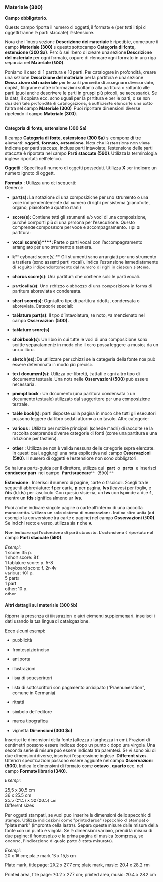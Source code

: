 ### **Materiale&nbsp;(300)**

**Campo obbligatorio.&nbsp;**

Questo campo riporta il numero di oggetti, il formato e (per tutti i tipi di oggetti tranne le parti staccate) l’estensione.

Nota che l’intera sezione **Descrizione del materiale** è ripetibile, come pure il campo **Materiale (300)** e questo sottocampo&nbsp;**Categoria di fonte, estensione (300 $a)**. Perciò sei libero di creare una sezione **Descrizione del materiale** per ogni formato, oppure di elencare ogni formato in una riga separata nel **Materiale (300)**.

Poniamo il caso di 1 partitura e 10 parti. Per catalogare in profondità, creare una sezione **Descrizione del materiale** per la partitura e una sezione **Descrizione del materiale** per le parti permette di assegnare diverse date, copisti, filigrane e altre informazioni soltanto alla partitura o soltanto alle parti (puoi anche descrivere le parti in gruppi più piccoli, se necessario). Se la data, il copista ecc. sono uguali per la partitura e per le parti, o se non desideri tale profondità di catalogazione, è sufficiente elencarle una sotto l’altra nel campo **Materiale (300)**. Puoi riportare dimensioni diverse ripetendo il campo **Materiale (300)**.   
&nbsp;&nbsp;&nbsp;&nbsp;

**Categoria di fonte, estensione (300 $a)**

Il campo **Categoria di fonte, estensione (300 $a)** si compone di tre elementi: **oggetti, formato, estensione**. Nota che l’estensione non viene indicata per parti staccate, incluse parti intavolate; l’estensione delle parti staccate è riportata nel campo&nbsp;**Parti staccate (590)**. Utilizza la terminologia inglese riportata nell'elenco.

**Oggetti** : Specifica il numero di oggetti posseduti. Utilizza **X** per indicare un numero ignoto di oggetti.

**Formato** : Utilizza uno dei seguenti:  
Generici:

- **part(s):** La notazione di una composizione per uno strumento o una voce indipendentemente dal numero di righi per sistema (pianoforte, organo, pianoforte a quattro mani)
- **score(s):** Contiene tutti gli strumenti e/o voci di una composizione, purché comporti più di una persona per l’esecuzione. Questo comprende composizioni per voce e accompagnamento. 
Tipi di partitura:  

- **vocal score(s)****:** Parte o parti vocali con l’accompagnamento arrangiato per uno strumento a tastiera.  
- **k**** eyboard score(s):** Gli strumenti sono arrangiati per uno strumento a tastiera (sono assenti parti vocali). Indica l’estensione immediatamente di seguito indipendentemente dal numero di righi in ciascun sistema.  
- **chorus score(s)**: Una partitura che contiene solo le parti vocali.
- **particella(s)**: Uno schizzo o abbozzo di una composizione in forma di partitura abbreviata o condensata.  
- **short score(s)**: Ogni altro tipo di partitura ridotta, condensata o abbreviata.
Categorie speciali:  

- **tablature part(s)**: Il tipo d’intavolatura, se noto, va menzionato nel campo **Osservazioni (500).**  
- **tablature score(s)**
- **choirbook(s)**: Un libro in cui tutte le voci di una composizione sono scritte separatamente in modo che il coro possa leggere la musica da un unico libro.
- **sketch(es)**: Da utilizzare per schizzi se la categoria della fonte non può essere determinata in modo più preciso.  
- **text document(s)**: Utilizza per libretti, trattati e ogni altro tipo di documento testuale. Una nota nelle **Osservazioni (500)** può essere necessaria.  
- **prompt book** : Un documento (una partitura condensata o un documento testuale) utilizzato dal suggeritore per una composizione teatrale.  
- **table book(s)**: parti disposte sulla pagina in modo che tutti gli esecutori possono leggere dal libro seduti attorno a un tavolo.
Altre categorie:  

- **various** : Utilizza per notizie principali (schede madri) di raccolte se la raccolta comprende diverse categorie di fonti (come una partitura e una riduzione per tastiera).
- **other** : Utilizza se non è valida nessuna delle categorie sopra elencate. In questi casi, aggiungi una nota esplicativa nel campo **Osservazioni (500)**. Il numero di oggetti e l’estensione non sono obbligatori.  

Se hai&nbsp;una parte-guida per il direttore, utilizza qui&nbsp; **part** &nbsp;o&nbsp; **parts** &nbsp;e inserisci&nbsp; **conductor part** &nbsp;nel campo&nbsp; **Parti staccate**** &nbsp;(590).**

**Estensione** : Inserisci il numero di pagine, carte o fascicoli. Scegli tra le seguenti abbreviature: **f** per carta, **p** per pagina, **lvs** (leaves) per foglio, e **fds** (folds) per fascicolo. Con questo sistema, un **lvs** corrisponde a due **f** , mentre un **fds** significa almeno un **lvs**.

Puoi anche indicare singole pagine o carte all’interno di una raccolta manoscritta. Utilizza un solo sistema di numerazione. Indica altre unità (ad esempio la conversione tra carte e pagine) nel campo **Osservazioni (500)**. Se indichi recto e verso, utilizza sia **r** che **v**.&nbsp;

Non indicare qui l’estensione di parti staccate. L’estensione è riportata nel campo **Parti staccate (590)**.

_Esempi_:  
1 score: 35 p.  
1 short score: 8 f.  
1 tablature score: p. 5-8  
1 keyboard score: f. 2r-4v  
various: 101 p.  
5 parts  
1 part  
other: 10 p.  
other

#### **Altri dettagli sul materiale&nbsp;(300 $b)&nbsp;**

Riporta la presenza di illustrazioni e altri elementi supplementari.&nbsp;Inserisci i dati usando la tua lingua di catalogazione.&nbsp;

Ecco alcuni esempi:&nbsp;

- pubblicità

- frontespizio inciso

- antiporta

- illustrazioni

- lista di sottoscrittori

- lista di sottoscrittori&nbsp;con pagamento anticipato&nbsp;("Praenumeration", comune in Germania)

- ritratti

- simbolo dell'editore

- marca tipografica

- vignetta
**Dimensioni (300 $c)**

Inserisci le dimensioni della fonte (altezza x larghezza in cm). Frazioni di centimetri possono essere indicate dopo un punto o dopo una virgola. Una seconda serie di misure può essere indicata tra parentesi. Se vi sono più di due dimensioni diverse, inserisci l'espressione inglese&nbsp; **Different sizes**. Ulteriori specificazioni possono essere aggiunte nel campo **Osservazioni (500)**. Indica le dimensioni di formato come **octavo** , **quarto** ecc. nel campo&nbsp;**Formato librario (340)**.&nbsp;

_Esempi_:

25,5 x 30,5 cm  
36 x 25.5 cm  
25.5 (21.5) x 32 (28.5) cm  
Different sizes

Per oggetti stampati, se vuoi&nbsp;puoi inserire le dimensioni dello specchio di stampa. Utilizza indicazioni come "printed area" (specchio di stampa)&nbsp;o "plate mark" (impronta della lastra). Separa queste misure dalle misure della fonte con un punto e virgola. Se le dimensioni variano, prendi&nbsp;la misura di due pagine: il frontespizio e la prima pagina di musica (compresa, se occorre, l'indicazione di quale parte è stata misurata).&nbsp;

  

_Esempi_:  
20 x 16 cm; plate mark 18 x 15,5 cm

Plate mark, title page: 20.2 x 27.7 cm; plate mark, music: 20.4 x 28.2 cm

Printed area, title page: 20.2 x 27.7 cm; printed area, music: 20.4 x 28.2 cm&nbsp;